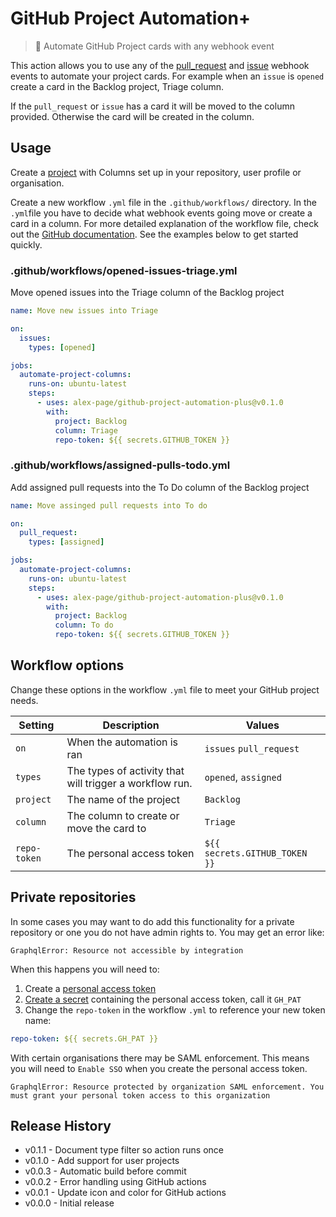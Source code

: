 # GitHub Project Automation+

> 🤖 Automate GitHub Project cards with any webhook event

This action allows you to use any of the [pull_request](https://help.github.com/en/articles/events-that-trigger-workflows#pull-request-event-pull_request) and [issue](https://help.github.com/en/articles/events-that-trigger-workflows#issues-event-issues) webhook events to automate your project cards. For example when an `issue` is `opened` create a card in the Backlog project, Triage column.

If the `pull_request` or `issue` has a card it will be moved to the column provided. Otherwise the card will be created in the column.


## Usage

Create a [project](https://help.github.com/en/articles/about-project-boards) with Columns set up in your repository, user profile or organisation.

Create a new workflow `.yml` file in the `.github/workflows/` directory. In the `.yml`file you have to decide what webhook events going move or create a card in a column. For more detailed explanation of the workflow file, check out the [GitHub documentation](https://help.github.com/en/articles/configuring-a-workflow#creating-a-workflow-file). See the examples below to get started quickly.


### .github/workflows/opened-issues-triage.yml

Move opened issues into the Triage column of the Backlog project

```yml
name: Move new issues into Triage

on:
  issues:
    types: [opened]

jobs:
  automate-project-columns:
    runs-on: ubuntu-latest
    steps:
      - uses: alex-page/github-project-automation-plus@v0.1.0
        with:
          project: Backlog
          column: Triage
          repo-token: ${{ secrets.GITHUB_TOKEN }}
```

### .github/workflows/assigned-pulls-todo.yml

Add assigned pull requests into the To Do column of the Backlog project

```yml
name: Move assinged pull requests into To do

on:
  pull_request:
    types: [assigned]

jobs:
  automate-project-columns:
    runs-on: ubuntu-latest
    steps:
      - uses: alex-page/github-project-automation-plus@v0.1.0
        with:
          project: Backlog
          column: To do
          repo-token: ${{ secrets.GITHUB_TOKEN }}
```

## Workflow options

Change these options in the workflow `.yml` file to meet your GitHub project needs.

| Setting | Description | Values |
| --- | --- | --- |
| `on` | When the automation is ran | `issues` `pull_request` |
| `types` | The types of activity that will trigger a workflow run. | `opened`, `assigned` |
| `project` | The name of the project | `Backlog` |
| `column` | The column to create or move the card to | `Triage` |
| `repo-token` | The personal access token | `${{ secrets.GITHUB_TOKEN }}` |


## Private repositories

In some cases you may want to do add this functionality for a private repository or one you do not have admin rights to. You may get an error like:
```shell
GraphqlError: Resource not accessible by integration
```

When this happens you will need to:
1. Create a [personal access token](https://help.github.com/en/articles/creating-a-personal-access-token-for-the-command-line)
2. [Create a secret](https://help.github.com/en/articles/virtual-environments-for-github-actions#creating-and-using-secrets-encrypted-variables) containing the personal access token, call it `GH_PAT`
3. Change the `repo-token` in the workflow `.yml`  to reference your new token name:
```yaml
repo-token: ${{ secrets.GH_PAT }}
```

With certain organisations there may be SAML enforcement. This means you will need to `Enable SSO` when you create the personal access token.
```
GraphqlError: Resource protected by organization SAML enforcement. You must grant your personal token access to this organization
```


## Release History

- v0.1.1 - Document type filter so action runs once
- v0.1.0 - Add support for user projects
- v0.0.3 - Automatic build before commit
- v0.0.2 - Error handling using GitHub actions
- v0.0.1 - Update icon and color for GitHub actions
- v0.0.0 - Initial release

